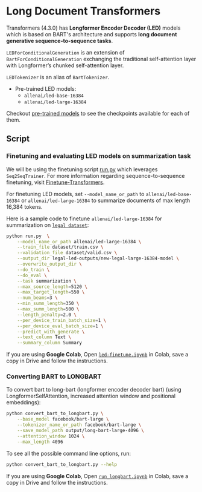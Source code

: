 # Long Document Transformers 

Transformers (4.3.0) has  **Longformer Encoder Decoder (LED)** models which is based on BART's architecture and supports **long document generative sequence-to-sequence tasks**.

```LEDForConditionalGeneration``` is an extension of ```BartForConditionalGeneration``` exchanging the traditional self-attention layer with Longformer’s chunked self-attention layer. 

```LEDTokenizer``` is an alias of ```BartTokenizer```. 

* Pre-trained LED models: 
    * ```allenai/led-base-16384```
    * ```allenai/led-large-16384```

Checkout [pre-trained models](https://huggingface.co/models) to see the checkpoints available for each of them.

## Script 

### Finetuning and evaluating LED models on summarization task

We will be using the finetuning script [run.py](https://github.com/nsi319/Finetune-Transformers/blob/main/run.py) which leverages ```Seq2SeqTrainer```. For more information regarding sequence-to-sequence finetuning, visit [Finetune-Transformers](https://github.com/nsi319/Finetune-Transformers). 

For finetuning LED models, set ```--model_name_or_path``` to ```allenai/led-base-16384``` or ```allenai/led-large-16384``` to summarize documents of max length 16,384 tokens.

Here is a sample code to finetune ```allenai/led-large-16384``` for summarization on [`legal dataset`](https://github.com/nsi319/LongFormer-Models/blob/main/dataset/2018_final.csv):

```bash
python run.py  \
    --model_name_or_path allenai/led-large-16384 \
    --train_file dataset/train.csv \
    --validation_file dataset/valid.csv \
    --output_dir legal-led-outputs/new-legal-large-16384-model \
    --overwrite_output_dir \
    --do_train \
    --do_eval \
    --task summarization \
    --max_source_length=5120 \
    --max_target_length=550 \
    --num_beams=3 \
    --min_summ_length=350 \
    --max_summ_length=500 \
    --length_penalty=2.0 \
    --per_device_train_batch_size=1 \
    --per_device_eval_batch_size=1 \
    --predict_with_generate \
    --text_column Text \
    --summary_column Summary 
```

If you are using **Google Colab**, Open [`led-finetune.ipynb`](https://github.com/nsi319/LongFormer-Models/blob/main/led_finetune.ipynb) in Colab, save a copy in Drive and follow the instructions. 

### Converting BART to LONGBART

To convert bart to long-bart (longformer encoder decoder bart) (using LongformerSelfAttention, increased attention window and positional embeddings):

```bash
python convert_bart_to_longbart.py \
    --base_model facebook/bart-large \
    --tokenizer_name_or_path facebook/bart-large \
    --save_model_path output/long-bart-large-4096 \
    --attention_window 1024 \
    --max_length 4096 
```
To see all the possible command line options, run:

```bash
python convert_bart_to_longbart.py --help
```
If you are using **Google Colab**, Open [`run_longbart.ipynb`](https://github.com/nsi319/LongFormer-Models/blob/main/run_longbart.ipynb) in Colab, save a copy in Drive and follow the instructions.
